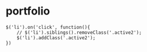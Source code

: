 # portfolio
    $('li').on('click', function(){
        // $('li').siblings().removeClass('.active2');
        $('li').addClass('.active2');
    })